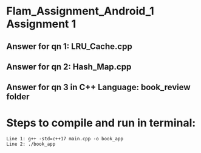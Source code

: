 # Flam_Assignment_Android_1 Assignment 1

## Answer for qn 1: LRU_Cache.cpp
## Answer for qn 2: Hash_Map.cpp
## Answer for qn 3 in C++ Language: book_review folder
   # Steps to compile and run in terminal: 
    Line 1: g++ -std=c++17 main.cpp -o book_app
    Line 2: ./book_app


